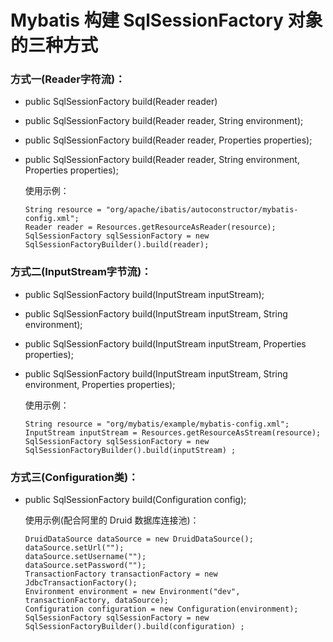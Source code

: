 Mybatis 构建 SqlSessionFactory 对象的三种方式
==========================================

### 方式一(Reader字符流)：
- public SqlSessionFactory build(Reader reader)

- public SqlSessionFactory build(Reader reader, String environment);

- public SqlSessionFactory build(Reader reader, Properties properties);

- public SqlSessionFactory build(Reader reader, String environment, Properties properties);

  使用示例：
  ```
  String resource = "org/apache/ibatis/autoconstructor/mybatis-config.xml";
  Reader reader = Resources.getResourceAsReader(resource);
  SqlSessionFactory sqlSessionFactory = new SqlSessionFactoryBuilder().build(reader);
  ```
### 方式二(InputStream字节流)：
- public SqlSessionFactory build(InputStream inputStream);

- public SqlSessionFactory build(InputStream inputStream, String environment);

- public SqlSessionFactory build(InputStream inputStream, Properties properties);

- public SqlSessionFactory build(InputStream inputStream, String environment, Properties properties);

  使用示例：
  ```
  String resource = "org/mybatis/example/mybatis-config.xml";
  InputStream inputStream = Resources.getResourceAsStream(resource);
  SqlSessionFactory sqlSessionFactory = new SqlSessionFactoryBuilder().build(inputStream) ;
  ```
### 方式三(Configuration类)：
- public SqlSessionFactory build(Configuration config);

  使用示例(配合阿里的 Druid 数据库连接池)：
  ```
  DruidDataSource dataSource = new DruidDataSource();
  dataSource.setUrl("");
  dataSource.setUsername("");
  dataSource.setPassword("");
  TransactionFactory transactionFactory = new JdbcTransactionFactory();
  Environment environment = new Environment("dev", transactionFactory, dataSource);
  Configuration configuration = new Configuration(environment);
  SqlSessionFactory sqlSessionFactory = new SqlSessionFactoryBuilder().build(configuration) ;
  ```
